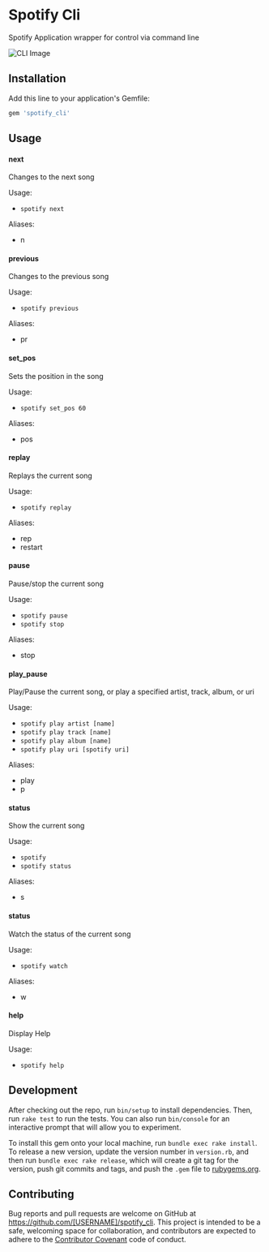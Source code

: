 # Spotify Cli

Spotify Application wrapper for control via command line

![CLI Image](https://cloud.githubusercontent.com/assets/3074765/26330022/05ee8a14-3f18-11e7-9ea6-555940bf3182.png)

## Installation

Add this line to your application's Gemfile:

```ruby
gem 'spotify_cli'
```

## Usage

#### next
Changes to the next song

Usage:
- `spotify next`

Aliases:
 - n

#### previous
Changes to the previous song

Usage:
- `spotify previous`

Aliases:
 - pr

#### set_pos
Sets the position in the song

Usage:
- `spotify set_pos 60`

Aliases:
 - pos

#### replay
Replays the current song

Usage:
- `spotify replay`

Aliases:
 - rep
 - restart

#### pause
Pause/stop the current song

Usage:
- `spotify pause`
- `spotify stop`

Aliases:
 - stop

#### play_pause
Play/Pause the current song, or play a specified artist,
track, album, or uri

Usage:
- `spotify play artist [name]`
- `spotify play track [name]`
- `spotify play album [name]`
- `spotify play uri [spotify uri]`

Aliases:
 - play
 - p

#### status
Show the current song

Usage:
- `spotify`
- `spotify status`

Aliases:
 - s

#### status
Watch the status of the current song

Usage:
- `spotify watch`

Aliases:
- w

#### help
Display Help

Usage:
- `spotify help`

## Development

After checking out the repo, run `bin/setup` to install dependencies. Then, run `rake test` to run the tests. You can also run `bin/console` for an interactive prompt that will allow you to experiment.

To install this gem onto your local machine, run `bundle exec rake install`. To release a new version, update the version number in `version.rb`, and then run `bundle exec rake release`, which will create a git tag for the version, push git commits and tags, and push the `.gem` file to [rubygems.org](https://rubygems.org).

## Contributing

Bug reports and pull requests are welcome on GitHub at https://github.com/[USERNAME]/spotify_cli. This project is intended to be a safe, welcoming space for collaboration, and contributors are expected to adhere to the [Contributor Covenant](http://contributor-covenant.org) code of conduct.


